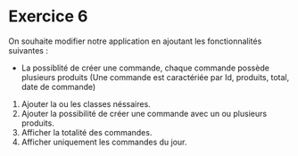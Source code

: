# Exercice 6

On souhaite modifier notre application  en ajoutant les fonctionnalités suivantes :

- La possiblité de créer une commande, chaque commande possède plusieurs produits (Une commande est caractériée par Id, produits, total, date de commande)

1. Ajouter la ou les classes néssaires.
2. Ajouter la possibilité de créer une commande avec un ou plusieurs produits.
3. Afficher la totalité des commandes.
4. Afficher uniquement les commandes du jour.